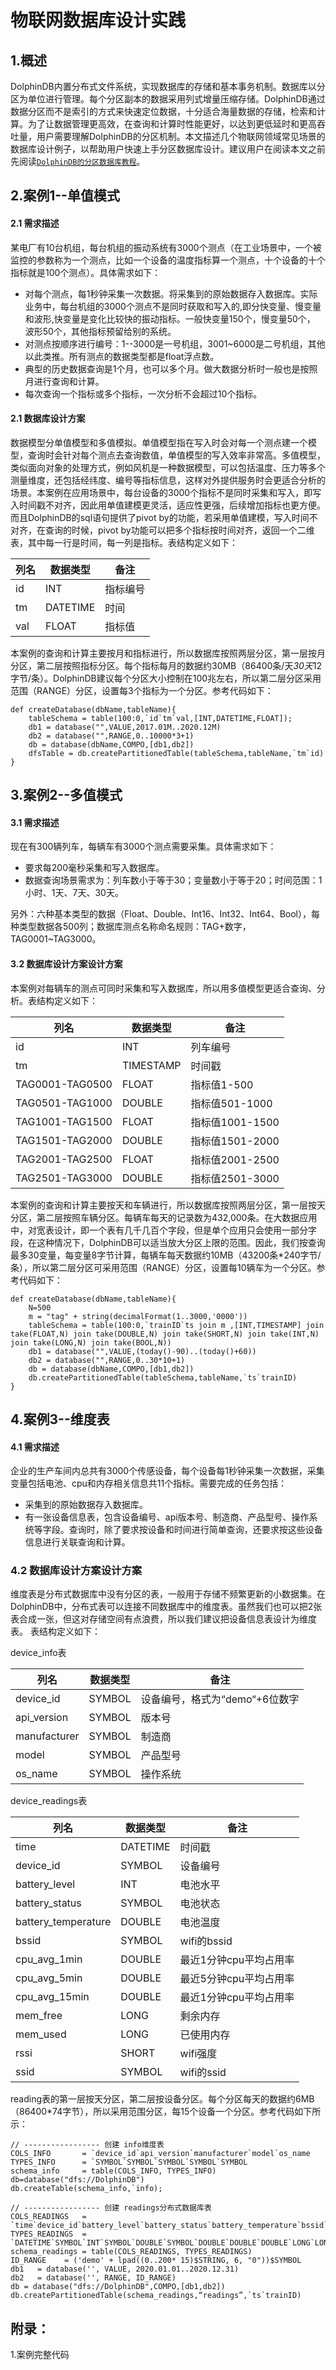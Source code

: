 # 物联网数据库设计实践

## 1.概述
DolphinDB内置分布式文件系统，实现数据库的存储和基本事务机制。数据库以分区为单位进行管理。每个分区副本的数据采用列式增量压缩存储。DolphinDB通过数据分区而不是索引的方式来快速定位数据，十分适合海量数据的存储，检索和计算。为了让数据管理更高效，在查询和计算时性能更好，以达到更低延时和更高吞吐量，用户需要理解DolphinDB的分区机制。本文描述几个物联网领域常见场景的数据库设计例子，以帮助用户快速上手分区数据库设计。建议用户在阅读本文之前先阅读[`DolphinDB的分区数据库教程`](./database.md)。

## 2.案例1--单值模式 
#### 2.1 需求描述
某电厂有10台机组，每台机组的振动系统有3000个测点（在工业场景中，一个被监控的参数称为一个测点，比如一个设备的温度指标算一个测点，十个设备的十个指标就是100个测点）。具体需求如下：
* 对每个测点，每1秒钟采集一次数据。将采集到的原始数据存入数据库。实际业务中，每台机组的3000个测点不是同时获取和写入的,即分快变量、慢变量和波形,快变量是变化比较快的振动指标。一般快变量150个，慢变量50个， 波形50个，其他指标预留给别的系统。
* 对测点按顺序进行编号：1--3000是一号机组，3001~6000是二号机组，其他以此类推。所有测点的数据类型都是float浮点数。
* 典型的历史数据查询是1个月，也可以多个月。做大数据分析时一般也是按照月进行查询和计算。
* 每次查询一个指标或多个指标，一次分析不会超过10个指标。

#### 2.1 数据库设计方案
数据模型分单值模型和多值模拟。单值模型指在写入时会对每一个测点建一个模型，查询时会针对每个测点去查询数值，单值模型的写入效率非常高。多值模型，类似面向对象的处理方式，例如风机是一种数据模型，可以包括温度、压力等多个测量维度，还包括经纬度、编号等指标信息，这样对外提供服务时会更适合分析的场景。本案例在应用场景中，每台设备的3000个指标不是同时采集和写入，即写入时间戳不对齐，因此用单值建模更灵活，适应性更强，后续增加指标也更方便。而且DolphinDB的sql语句提供了pivot by的功能，若采用单值建模，写入时间不对齐，在查询的时候，pivot by功能可以把多个指标按时间对齐，返回一个二维表，其中每一行是时间，每一列是指标。表结构定义如下：

|列名|数据类型|备注|
|----|-----|-----|
|id	 | INT|指标编号|
|tm	 | DATETIME|时间|
|val | FLOAT|指标值|

本案例的查询和计算主要按月和指标进行，所以数据库按照两层分区，第一层按月分区，第二层按照指标分区。每个指标每月的数据约30MB（86400条/天*30天*12字节/条）。DolphinDB建议每个分区大小控制在100兆左右，所以第二层分区采用范围（RANGE）分区，设置每3个指标为一个分区。参考代码如下：
```
def createDatabase(dbName,tableName){
	tableSchema = table(100:0,`id`tm`val,[INT,DATETIME,FLOAT]);
	db1 = database("",VALUE,2017.01M..2020.12M)
	db2 = database("",RANGE,0..10000*3+1)
	db = database(dbName,COMPO,[db1,db2])
	dfsTable = db.createPartitionedTable(tableSchema,tableName,`tm`id)
}
```

## 3.案例2--多值模式 
#### 3.1 需求描述
现在有300辆列车，每辆车有3000个测点需要采集。具体需求如下：
* 要求每200毫秒采集和写入数据库。
* 数据查询场景需求为：列车数小于等于30；变量数小于等于20；时间范围：1小时、1天、7天、30天。

另外：六种基本类型的数据（Float、Double、Int16、Int32、Int64、Bool），每种类型数据各500列；数据库测点名称命名规则：TAG+数字，TAG0001~TAG3000。

#### 3.2 数据库设计方案设计方案
本案例对每辆车的测点可同时采集和写入数据库，所以用多值模型更适合查询、分析。表结构定义如下：

|列名|数据类型|备注|
|----|-----|-----|
|id	 | INT|列车编号|
|tm	 | TIMESTAMP|时间戳|
|TAG0001-TAG0500 | FLOAT|指标值1-500|
|TAG0501-TAG1000 | DOUBLE|指标值501-1000|
|TAG1001-TAG1500 | FLOAT|指标值1001-1500|
|TAG1501-TAG2000 | DOUBLE|指标值1501-2000|
|TAG2001-TAG2500 | FLOAT|指标值2001-2500|
|TAG2501-TAG3000 | DOUBLE|指标值2501-3000|

本案例的查询和计算主要按天和车辆进行，所以数据库按照两层分区，第一层按天分区，第二层按照车辆分区。每辆车每天的记录数为432,000条。在大数据应用中，对宽表设计，即一个表有几千几百个字段，但是单个应用只会使用一部分字段，在这种情况下，DolphinDB可以适当放大分区上限的范围。因此，我们按查询最多30变量，每变量8字节计算，每辆车每天数据约10MB（43200条*240字节/条），所以第二层分区可采用范围（RANGE）分区，设置每10辆车为一个分区。参考代码如下：
```
def createDatabase(dbName,tableName){
	N=500
	m = "tag" + string(decimalFormat(1..3000,'0000'))
	tableSchema = table(100:0,`trainID`ts join m ,[INT,TIMESTAMP] join take(FLOAT,N) join take(DOUBLE,N) join take(SHORT,N) join take(INT,N) join take(LONG,N) join take(BOOL,N))
	db1 = database("",VALUE,(today()-90)..(today()+60))
	db2 = database("",RANGE,0..30*10+1)
	db = database(dbName,COMPO,[db1,db2])
	db.createPartitionedTable(tableSchema,tableName,`ts`trainID)
}
```
## 4.案例3--维度表 
#### 4.1 需求描述
企业的生产车间内总共有3000个传感设备，每个设备每1秒钟采集一次数据，采集变量包括电池、cpu和内存相关信息共11个指标。需要完成的任务包括：
* 采集到的原始数据存入数据库。
* 有一张设备信息表，包含设备编号、api版本号、制造商、产品型号、操作系统等字段。查询时，除了要求按设备和时间进行简单查询，还要求按这些设备信息进行关联查询和计算。

### 4.2 数据库设计方案设计方案
维度表是分布式数据库中没有分区的表，一般用于存储不频繁更新的小数据集。在DolphinDB中，分布式表可以连接不同数据库中的维度表。虽然我们也可以把2张表合成一张，但这对存储空间有点浪费，所以我们建议把设备信息表设计为维度表。
表结构定义如下：

device_info表

|列名|数据类型|备注|
|----|-----|-----|
|device_id|	SYMBOL|设备编号，格式为“demo“+6位数字|
|api_version|SYMBOL|版本号|
|manufacturer|SYMBOL|制造商|
|model|	SYMBOL|产品型号|
|os_name|SYMBOL|操作系统|

device_readings表

|列名|数据类型|备注|
|----|-----|-----|
|time|	DATETIME|时间戳|
|device_id|	SYMBOL|设备编号|
|battery_level|	INT|电池水平|
|battery_status|SYMBOL|电池状态|
|battery_temperature|DOUBLE|电池温度|
|bssid|	SYMBOL|wifi的bssid|
|cpu_avg_1min|	DOUBLE|最近1分钟cpu平均占用率|
|cpu_avg_5min|	DOUBLE|最近5分钟cpu平均占用率|
|cpu_avg_15min|	DOUBLE|最近1分钟cpu平均占用率|
|mem_free|	LONG|剩余内存|
|mem_used|	LONG|已使用内存|
|rssi|	SHORT|wifi强度|
|ssid|	SYMBOL|wifi的ssid|

reading表的第一层按天分区，第二层按设备分区。每个分区每天的数据约6MB（86400*74字节），所以采用范围分区，每15个设备一个分区。参考代码如下所示：

```
// ----------------- 创建 info维度表
COLS_INFO 		= `device_id`api_version`manufacturer`model`os_name
TYPES_INFO		= `SYMBOL`SYMBOL`SYMBOL`SYMBOL`SYMBOL
schema_info 	= table(COLS_INFO, TYPES_INFO)
db=database("dfs://DolphinDB")
db.createTable(schema_info,`info);

// ----------------- 创建 readings分布式数据库表
COLS_READINGS 	= `time`device_id`battery_level`battery_status`battery_temperature`bssid`cpu_avg_1min`cpu_avg_5min`cpu_avg_15min`mem_free`mem_used`rssi`ssid
TYPES_READINGS  = `DATETIME`SYMBOL`INT`SYMBOL`DOUBLE`SYMBOL`DOUBLE`DOUBLE`DOUBLE`LONG`LONG`SHORT`SYMBOL
schema_readings = table(COLS_READINGS, TYPES_READINGS)
ID_RANGE 	= ('demo' + lpad((0..200* 15)$STRING, 6, "0"))$SYMBOL
db1   = database('', VALUE, 2020.01.01..2020.12.31)
db2   = database('', RANGE, ID_RANGE)
db = database("dfs://DolphinDB",COMPO,[db1,db2])
db.createPartitionedTable(schema_readings,“readings”,`ts`trainID)
```
## 附录：
1.案例完整代码 
